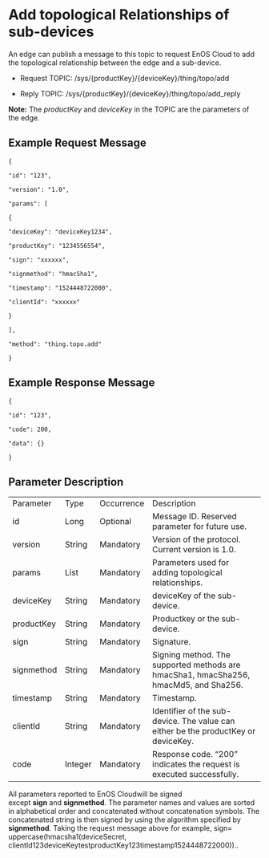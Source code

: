# Add topological Relationships of sub-devices

An edge can publish a message to this topic to request EnOS Cloud to add
the topological relationship between the edge and a sub-device.

- Request TOPIC: /sys/{productKey}/{deviceKey}/thing/topo/add

- Reply TOPIC: /sys/{productKey}/{deviceKey}/thing/topo/add_reply

**Note:** The *productKey* and *deviceKey* in the TOPIC are the parameters of the edge.

## Example Request Message

```
{

"id": "123",

"version": "1.0",

"params": [

{

"deviceKey": "deviceKey1234",

"productKey": "1234556554",

"sign": "xxxxxx",

"signmethod": "hmacSha1",

"timestamp": "1524448722000",

"clientId": "xxxxxx"

}

],

"method": "thing.topo.add"

}
```

## Example Response Message

```
{

"id": "123",

"code": 200,

"data": {}

}
```

## Parameter Description

<table>
  <tr>
    <td>Parameter</td>
    <td>Type</td>
    <td>Occurrence</td>
    <td>Description</td>
  </tr>
  <tr>
    <td>id</td>
    <td>Long</td>
    <td>Optional</td>
    <td>Message ID. Reserved parameter for future   use.</td>
  </tr>
  <tr>
    <td>version</td>
    <td>String</td>
    <td>Mandatory</td>
    <td>Version of the protocol. Current version is   1.0.</td>
  </tr>
  <tr>
    <td>params</td>
    <td>List</td>
    <td>Mandatory</td>
    <td>Parameters used for adding topological   relationships.</td>
  </tr>
  <tr>
    <td>deviceKey</td>
    <td>String</td>
    <td>Mandatory</td>
    <td>deviceKey of the sub-device.</td>
  </tr>
  <tr>
    <td>productKey</td>
    <td>String</td>
    <td>Mandatory</td>
    <td>Productkey or the sub-device.</td>
  </tr>
  <tr>
    <td>sign</td>
    <td>String</td>
    <td>Mandatory</td>
    <td>Signature.</td>
  </tr>
  <tr>
    <td>signmethod</td>
    <td>String</td>
    <td>Mandatory</td>
    <td>Signing method. The supported methods are   hmacSha1, hmacSha256, hmacMd5, and Sha256.</td>
  </tr>
  <tr>
    <td>timestamp</td>
    <td>String</td>
    <td>Mandatory</td>
    <td>Timestamp.</td>
  </tr>
  <tr>
    <td>clientId</td>
    <td>String</td>
    <td>Mandatory</td>
    <td>Identifier of the sub-device. The value can   either be the productKey or deviceKey.</td>
  </tr>
  <tr>
    <td>code</td>
    <td>Integer</td>
    <td>Mandatory</td>
    <td>Response code. &ldquo;200&rdquo; indicates the request is executed successfully.</td>
  </tr>
</table>

All parameters reported to EnOS Cloudwill be signed except **sign** and **signmethod**. The parameter names and values are sorted in alphabetical order and concatenated without concatenation symbols. The concatenated string is then signed by using the algorithm specified by **signmethod**. Taking the request message above for example, sign= uppercase(hmacsha1(deviceSecret, clientId123deviceKeytestproductKey123timestamp1524448722000))..

